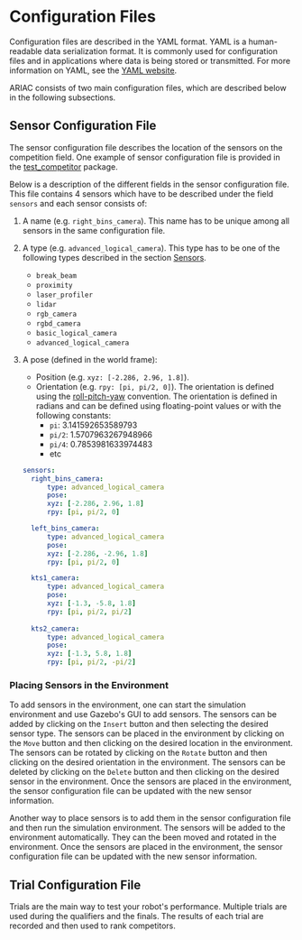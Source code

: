 # Configuration Files

Configuration files are described in the YAML format. YAML is a human-readable data serialization format. It is commonly used for configuration files and in applications where data is being stored or transmitted. For more information on YAML, see the [YAML website](http://yaml.org/).

ARIAC consists of two main configuration files, which are described below in the following subsections.

## Sensor Configuration File

The sensor configuration file describes the location of the sensors on the competition field. One example of sensor configuration file is provided in the [test_competitor](../../test_competitor/config/sensors.yaml) package.

Below is a description of the different fields in the sensor configuration file. This file contains 4 sensors which have to be described under the field `sensors` and each sensor consists of:

1. A name (e.g. `right_bins_camera`). This name has to be unique among all sensors in the same configuration file.
2. A type (e.g. `advanced_logical_camera`). This type has to be one of the following types described in the section [Sensors](sensors.md).

   * `break_beam`
   * `proximity`
   * `laser_profiler`
   * `lidar`
   * `rgb_camera`
   * `rgbd_camera`
   * `basic_logical_camera`
   * `advanced_logical_camera`
3. A pose (defined in the world frame):
    * Position (e.g. `xyz: [-2.286, 2.96, 1.8]`).
    * Orientation (e.g. `rpy: [pi, pi/2, 0]`). The orientation is defined using the [roll-pitch-yaw](https://en.wikipedia.org/wiki/Euler_angles) convention. The orientation is defined in radians and can be defined using floating-point values or with the following constants:
      * `pi`: 3.141592653589793
      * `pi/2`: 1.5707963267948966
      * `pi/4`: 0.7853981633974483
      * etc


    ```yaml
    sensors:
      right_bins_camera:
          type: advanced_logical_camera
          pose:
          xyz: [-2.286, 2.96, 1.8]
          rpy: [pi, pi/2, 0]

      left_bins_camera:
          type: advanced_logical_camera
          pose:
          xyz: [-2.286, -2.96, 1.8]
          rpy: [pi, pi/2, 0]

      kts1_camera:
          type: advanced_logical_camera
          pose:
          xyz: [-1.3, -5.8, 1.8]
          rpy: [pi, pi/2, pi/2]
      
      kts2_camera:
          type: advanced_logical_camera
          pose:
          xyz: [-1.3, 5.8, 1.8]
          rpy: [pi, pi/2, -pi/2]
    ```

### Placing Sensors in the Environment

To add sensors in the environment, one can start the simulation environment and use Gazebo's GUI to add sensors. The sensors can be added by clicking on the `Insert` button and then selecting the desired sensor type. The sensors can be placed in the environment by clicking on the `Move` button and then clicking on the desired location in the environment. The sensors can be rotated by clicking on the `Rotate` button and then clicking on the desired orientation in the environment.  The sensors can be deleted by clicking on the `Delete` button and then clicking on the desired sensor in the environment. Once the sensors are placed in the environment, the sensor configuration file can be updated with the new sensor information.

Another way to place sensors is to add them in the sensor configuration file and then run the simulation environment. The sensors will be added to the environment automatically. They can the been moved and rotated in the environment. Once the sensors are placed in the environment, the sensor configuration file can be updated with the new sensor information.

## Trial Configuration File

Trials are the main way to test your robot's performance. Multiple trials are used during the qualifiers and the finals. The results of each trial are recorded and then used to rank competitors.
